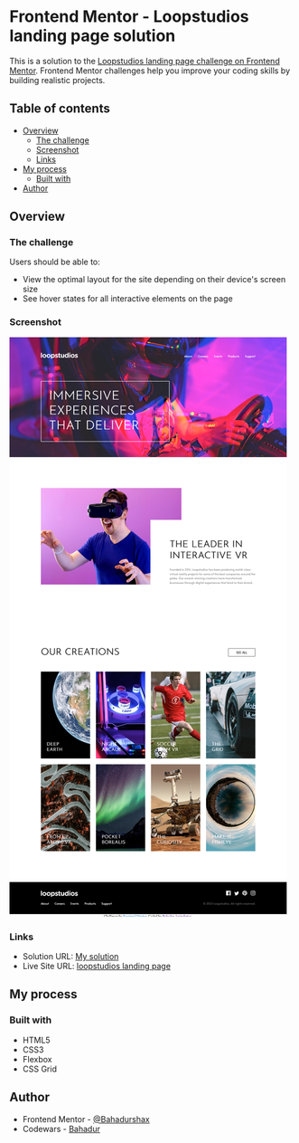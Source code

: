 # Frontend Mentor - Loopstudios landing page solution

This is a solution to the [Loopstudios landing page challenge on Frontend Mentor](https://www.frontendmentor.io/challenges/loopstudios-landing-page-N88J5Onjw). Frontend Mentor challenges help you improve your coding skills by building realistic projects. 

## Table of contents

- [Overview](#overview)
  - [The challenge](#the-challenge)
  - [Screenshot](#screenshot)
  - [Links](#links)
- [My process](#my-process)
  - [Built with](#built-with)
- [Author](#author)


## Overview

### The challenge

Users should be able to:

- View the optimal layout for the site depending on their device's screen size
- See hover states for all interactive elements on the page

### Screenshot

![](./project-screenshot.png)

### Links

- Solution URL: [My solution](https://www.frontendmentor.io/solutions/loopstudios-landing-page-Gdgdm-mYYy)
- Live Site URL: [loopstudios landing page](https://br-loopstudios.netlify.app/)

## My process

### Built with

- HTML5
- CSS3
- Flexbox
- CSS Grid


## Author

- Frontend Mentor - [@Bahadurshax](https://www.frontendmentor.io/profile/Bahadurshax)
- Codewars - [Bahadur](https://www.codewars.com/users/Bahadur%20Arzimbetov)